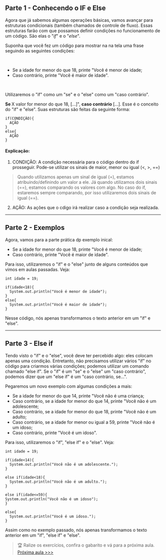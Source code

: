 <h2> Parte 1 - Conhecendo o IF e Else </h2>
<p> Agora que já sabemos algumas operações básicas, vamos avançar para estruturas condicionais (também chamados de controle de fluxo). Essas estruturas farão com que possamos definir condições no funcionamento de um código. São elas o "<i>if</i>" e o "<i>else</i>". </p>

<p> Suponha que você fez um código para mostrar na na tela uma frase seguindo as seguintes condições: </p>

<br>

<ul>
  <li> Se a idade for menor do que 18, printe "Você é menor de idade; </li>
  <li> Caso contrário, printe "Você é maior de idade". </li>
</ul>

<br>

<p> Utilizaremos o "if" como um "se" e o "else" como um "caso contrário". </p>
<p> <strong> Se </strong> X valor for menor do que 18, [...]", <strong> caso contrário </strong> [...]. Esse é o conceito do "if" e "else". Suas estruturas são feitas da seguinte forma: </p>

```
if(CONDIÇÃO){
  AÇÃO
}
else{
  AÇÃO
}
```
#### Explicação:
  1. CONDIÇÃO: A condição necessária para o código dentro do if prosseguir. Pode-se utilizar os sinais de maior, menor ou igual (<, >, ==)
  > Quando utilizamos apenas um sinal de igual (=), estamos atribuindo/definindo um valor a ele. Já quando utilizamos dois sinais (==), estamos comparando os valores com algo. No caso do if, estaremos sempre comparando, por isso utilizaremos dois sinais de igual (==).
  2. AÇÃO: As ações que o cdigo irá realizar caso a condição seja realizada.
  
<hr>

<h2> Parte 2 - Exemplos </h2>
<p> Agora, vamos para a parte prática dp exemplo inical:
  
<ul>
  <li> Se a idade for menor do que 18, printe "Você é menor de idade; </li>
  <li> Caso contrário, printe "Você é maior de idade". </li>
</ul>

<p> Para isso, utilizaremos o "if" e o "else" junto de alguns conteúdos que vimos em aulas passadas. Veja: </p>

```
int idade = 19;
  
if(idade<18){
  System.out.println("Você é menor de idade");
}
else{
  System.out.println("Você é maior de idade");
}
```

<p> Nesse código, nós apenas transformamos o texto anterior em um "if" e "else". </p>

<hr>

<h2> Parte 3 - Else if </h2>
<p> Tendo visto o "if" e o "else", você deve ter percebido algo: eles colocam apenas uma condição. Entretanto, não precisamos utilizar vários "if" no código para criarmos várias condições; podemos utilizar um comando chamado "else if". Se o "if" é um "se" e o "else" um "caso contrário", podemos dizer que um "else if" é um "caso contrário, se...". </p>
<p> Pegaremos um novo exemplo com algumas condições a mais: </p>

<ul>
  <li> Se a idade for menor do que 14, printe "Você não é uma criança; </li>
  <li> Caso contrário, se a idade for menor do que 14, printe "Você não é um adolescente; </li>
  <li> Caso contrário, se a idade for menor do que 18, printe "Você não é um adulto; </li>
  <li> Caso contrário, se a idade for menor ou igual a 59, printe "Você não é um idoso; </li>
  <li> Caso contrário, printe "Você é um idoso". </li>
</ul>

<p> Para isso, utilizaremos o "if", "else if" e o "else". Veja: </p>

```
int idade = 19;
  
if(idade<14){
  System.out.println("Você não é um adolescente.");
}

else if(idade<18){
  System.out.println("Você não é um adulto.");
}

else if(idade<=59){
System.out.println("Você não é um idoso");
}

else{
  System.out.println("Você é um idoso.");
}
```

<p> Assim como no exemplo passado, nós apenas transformamos o texto anterior em um "if", "else if" e "else". </p>

> 🏆 Ralize os exercícios, confira o gabarito e vá para a próxima aula.
<a href="https://github.com/Pedroo-Nietoo/Java/tree/main/5.%20Operadores%20l%C3%B3gicos"> Próxima aula >>> </a>
